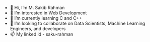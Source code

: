- 👋 Hi, I’m M. Sakib Rahman
- 👀 I’m interested in Web Development
- 🌱 I’m currently learning C and C++
- 💞️ I’m looking to collaborate on Data Scientists, Machine Learning Engineers, and developers
- 📫 My linked id - saku-rahman

